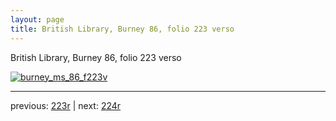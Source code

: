 ```yaml
---
layout: page
title: British Library, Burney 86, folio 223 verso
---
```


British Library, Burney 86, folio 223 verso

[![burney_ms_86_f223v](http://www.homermultitext.org/iipsrv?IIIF=/project/homer/pyramidal/deepzoom/bl/burney86imgs/v1/burney_ms_86_f223v.tif/full/800,/0/default.jpg)](http://www.homermultitext.org/ict2/?urn=urn:cite2:bl:burney86imgs.v1:burney_ms_86_f223v) 

---

previous:  [223r](../223r/) | next: [224r](../224r/)